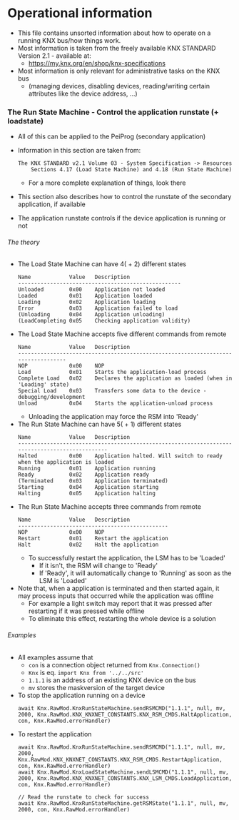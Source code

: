 # Operational information
- This file contains unsorted information about how to operate on a running KNX bus/how things work.
- Most information is taken from the freely available KNX STANDARD Version 2.1 - available at:
    - https://my.knx.org/en/shop/knx-specifications
- Most information is only relevant for administrative tasks on the KNX bus
    - (managing devices, disabling devices, reading/writing certain attributes like the device address, ...)
### The Run State Machine - Control the application runstate (+ loadstate)
- All of this can be applied to the PeiProg (secondary application)
- Information in this section are taken from:
    ```
    The KNX STANDARD v2.1 Volume 03 - System Specification -> Resources
        Sections 4.17 (Load State Machine) and 4.18 (Run State Machine)
    ```
    - For a more complete explanation of things, look there 

- This section also describes how to control the runstate of the secondary application, if available 
- The application runstate controls if the device application is running or not
###### The theory
- The Load State Machine can have 4( + 2) different states
    ```
    Name            Value   Description
    ---------------------------------------------------
    Unloaded        0x00    Application not loaded
    Loaded          0x01    Application loaded
    Loading         0x02    Application loading
    Error           0x03    Application failed to load
    (Unloading      0x04    Application unloading)
    (LoadCompleting 0x05    Checking application validity)
    ```
- The Load State Machine accepts five different commands from remote
    ```
    Name            Value   Description
    ----------------------------------------------------------------------------------
    NOP             0x00    NOP
    Load            0x01    Starts the application-load process
    Complete Load   0x02    Declares the application as loaded (when in 'Loading' state)
    Special Load    0x03    Transfers some data to the device - debugging/development
    Unload          0x04    Starts the application-unload process
    ```
    - Unloading the application may force the RSM into 'Ready'
- The Run State Machine can have 5( + 1) different states
    ```
    Name            Value   Description
    -----------------------------------------------------------------------------------------------
    Halted          0x00    Application halted. Will switch to ready when the application is loaded
    Running         0x01    Application running
    Ready           0x02    Application ready
    (Terminated     0x03    Application terminated)
    Starting        0x04    Application starting
    Halting         0x05    Application halting
    ``` 
- The Run State Machine accepts three commands from remote
    ```
    Name            Value   Description
    -----------------------------------------------
    NOP             0x00    NOP
    Restart         0x01    Restart the application
    Halt            0x02    Halt the application
    ```
    - To successfully restart the application, the LSM has to be 'Loaded'
        - If it isn't, the RSM will change to 'Ready'
        - If 'Ready', it will automatically change to 'Running' as soon as the LSM is 'Loaded'
- Note that, when a application is terminated and then started again, it may process inputs that occurred while the application was offline
    - For example a light switch may report that it was pressed after restarting if it was pressed while offline
    - To eliminate this effect, restarting the whole device is a solution
###### Examples
- All examples assume that
    - ```con``` is a connection object returned from ```Knx.Connection()```
    - ```Knx``` is eq. ```import Knx from '../../src'```
    - ```1.1.1``` is an address of an existing KNX device on the bus
    - ```mv``` stores the maskversion of the target device
- To stop the application running on a device
    ```
    await Knx.RawMod.KnxRunStateMachine.sendRSMCMD("1.1.1", null, mv, 2000, Knx.RawMod.KNX_KNXNET_CONSTANTS.KNX_RSM_CMDS.HaltApplication, con, Knx.RawMod.errorHandler)
    ```
- To restart the application
    ```
    await Knx.RawMod.KnxRunStateMachine.sendRSMCMD("1.1.1", null, mv, 2000, Knx.RawMod.KNX_KNXNET_CONSTANTS.KNX_RSM_CMDS.RestartApplication, con, Knx.RawMod.errorHandler)
    await Knx.RawMod.KnxLoadStateMachine.sendLSMCMD("1.1.1", null, mv, 2000, Knx.RawMod.KNX_KNXNET_CONSTANTS.KNX_LSM_CMDS.LoadApplication, con, Knx.RawMod.errorHandler)
    
    // Read the runstate to check for success
    await Knx.RawMod.KnxRunStateMachine.getRSMState("1.1.1", null, mv, 2000, con, Knx.RawMod.errorHandler)
    ```